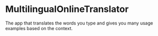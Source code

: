 # MultilingualOnlineTranslator
The app that translates the words you type and gives you many usage examples based on the context.
